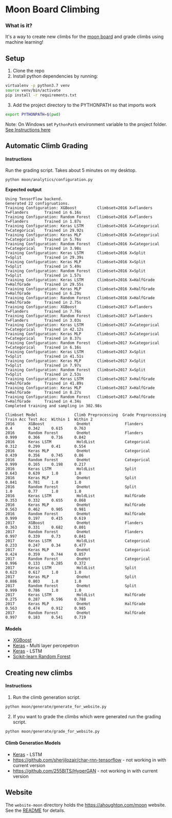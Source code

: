 # Moon Board Climbing

### What is it?

It's a way to create new climbs for the [moon board](https://www.moonboard.com/) and grade climbs using machine learning!

## Setup

1. Clone the repo
2. Install python dependencies by running:
```sh
virtualenv -p python3.7 venv
source venv/bin/activate
pip install -r requirements.txt
```
3. Add the project directory to the PYTHONPATH so that imports work
```sh
export PYTHONPATH=$(pwd)
```
Note: On Windows set `PythonPath` environment variable to the project folder. [See Instructions here](https://www.codingdefined.com/2015/09/how-to-set-up-pythonpath-in-windows-10.html)


## Automatic Climb Grading
#### Instructions
Run the grading script. Takes about 5 minutes on my desktop.
```sh
python moon/analytics/configuration.py
```
**Expected output**
```
Using TensorFlow backend.
Generated 22 configruations.
Training Configuration: XGBoost         Climbset=2016 X=Flanders      Y=Flanders       Trained in 6.16s
Training Configuration: Random Forest   Climbset=2016 X=Flanders      Y=Flanders       Trained in 1.87s
Training Configuration: Keras LSTM      Climbset=2016 X=Categorical   Y=Categorical    Trained in 29.92s
Training Configuration: Keras MLP       Climbset=2016 X=Categorical   Y=Categorical    Trained in 5.76s
Training Configuration: Random Forest   Climbset=2016 X=Categorical   Y=Categorical    Trained in 3.98s
Training Configuration: Keras LSTM      Climbset=2016 X=Split         Y=Split          Trained in 29.39s
Training Configuration: Keras MLP       Climbset=2016 X=Split         Y=Split          Trained in 5.49s
Training Configuration: Random Forest   Climbset=2016 X=Split         Y=Split          Trained in 1.57s
Training Configuration: Keras LSTM      Climbset=2016 X=HalfGrade     Y=HalfGrade      Trained in 29.55s
Training Configuration: Keras MLP       Climbset=2016 X=HalfGrade     Y=HalfGrade      Trained in 6.29s
Training Configuration: Random Forest   Climbset=2016 X=HalfGrade     Y=HalfGrade      Trained in 2.75s
Training Configuration: XGBoost         Climbset=2017 X=Flanders      Y=Flanders       Trained in 7.76s
Training Configuration: Random Forest   Climbset=2017 X=Flanders      Y=Flanders       Trained in 3.03s
Training Configuration: Keras LSTM      Climbset=2017 X=Categorical   Y=Categorical    Trained in 42.12s
Training Configuration: Keras MLP       Climbset=2017 X=Categorical   Y=Categorical    Trained in 8.37s
Training Configuration: Random Forest   Climbset=2017 X=Categorical   Y=Categorical    Trained in 6.16s
Training Configuration: Keras LSTM      Climbset=2017 X=Split         Y=Split          Trained in 41.51s
Training Configuration: Keras MLP       Climbset=2017 X=Split         Y=Split          Trained in 7.97s
Training Configuration: Random Forest   Climbset=2017 X=Split         Y=Split          Trained in 2.53s
Training Configuration: Keras LSTM      Climbset=2017 X=HalfGrade     Y=HalfGrade      Trained in 41.89s
Training Configuration: Keras MLP       Climbset=2017 X=HalfGrade     Y=HalfGrade      Trained in 8.27s
Training Configuration: Random Forest   Climbset=2017 X=HalfGrade     Y=HalfGrade      Trained in 4.34s
Completed training and sampling in 302.98s

Climbset Model                Climb Preprocessing  Grade Preprocessing  Train Acc Test Acc  Within 1  Within 2
2016      XGBoost              OneHot               Flanders             0.4       0.342     0.615     0.763
2016      Random Forest        OneHot               Flanders             0.999     0.366     0.716     0.842
2016      Keras LSTM           HoldList             Categorical          0.312     0.299     0.41      0.554
2016      Keras MLP            OneHot               Categorical          0.439     0.356     0.745     0.86
2016      Random Forest        OneHot               Categorical          0.999     0.165     0.198     0.217
2016      Keras LSTM           HoldList             Split                0.643     0.639     1.0       1.0
2016      Keras MLP            OneHot               Split                0.841     0.781     1.0       1.0
2016      Random Forest        OneHot               Split                1.0       0.77      1.0       1.0
2016      Keras LSTM           HoldList             HalfGrade            0.353     0.332     0.655     0.868
2016      Keras MLP            OneHot               HalfGrade            0.563     0.462     0.905     0.981
2016      Random Forest        OneHot               HalfGrade            0.999     0.197     0.415     0.619
2017      XGBoost              OneHot               Flanders             0.363     0.331     0.682     0.801
2017      Random Forest        OneHot               Flanders             0.997     0.339     0.73      0.841
2017      Keras LSTM           HoldList             Categorical          0.233     0.247     0.34      0.477
2017      Keras MLP            OneHot               Categorical          0.424     0.359     0.744     0.857
2017      Random Forest        OneHot               Categorical          0.996     0.133     0.285     0.372
2017      Keras LSTM           HoldList             Split                0.623     0.617     1.0       1.0
2017      Keras MLP            OneHot               Split                0.886     0.803     1.0       1.0
2017      Random Forest        OneHot               Split                0.999     0.786     1.0       1.0
2017      Keras LSTM           HoldList             HalfGrade            0.275     0.287     0.596     0.788
2017      Keras MLP            OneHot               HalfGrade            0.563     0.474     0.912     0.985
2017      Random Forest        OneHot               HalfGrade            0.997     0.183     0.541     0.719
```

#### Models

* [XGBoost](https://xgboost.readthedocs.io/en/latest)
* [Keras](https://keras.io/) - Multi layer percepetron
* [Keras](https://keras.io/) - LSTM
* [Scikit-learn Random Forest](https://scikit-learn.org/stable/modules/generated/sklearn.ensemble.RandomForestClassifier.html)

## Creating new climbs
#### Instructions
1. Run the climb generation script.
```sh
python moon/generate/generate_for_website.py
```
2. If you want to grade the climbs which were generated run the grading script.
```sh
python moon/generate/grade_for_website.py
```

#### Climb Generation Models

* [Keras](https://keras.io/) - LSTM
* https://github.com/sherjilozair/char-rnn-tensorflow - not working in with current version
* https://github.com/255BITS/HyperGAN - not working in with current version

## Website

The `website-moon` directory holds the https://ahoughton.com/moon website. See the [README](website-moon/README.md) for details.
